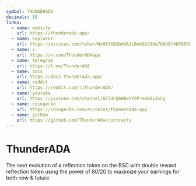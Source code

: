 ```yaml
---
symbol: THUNDERADA
decimals: 18
links:
  - name: website
    url: https://thunderada.app/
  - name: explorer
    url: https://bscscan.com/token/0x0A7bB2bddA1c0eA02d98a7b048f4bF809F40277b
  - name: x
    url: https://x.com/ThunderADAapp
  - name: telegram
    url: https://t.me/ThunderADA
  - name: docs
    url: https://docs.thunderada.app/
  - name: reddit
    url: https://reddit.com/r/thunderADA/
  - name: youtube
    url: https://youtube.com/channel/UCldCQAHBwYYSPrmYm5sJsCg
  - name: coingecko
    url: https://coingecko.com/en/coins/thunderada-app
  - name: github
    url: https://github.com/ThunderAda/contracts
---
```


# ThunderADA

The next evolution of a reflection token on the BSC with double reward reflection token using the power of 80/20 to maximize your earnings for both now & future
